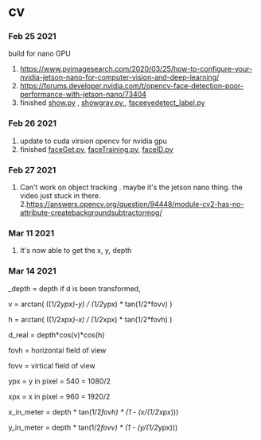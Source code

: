 # cv

### Feb 25 2021

build for nano GPU
1. https://www.pyimagesearch.com/2020/03/25/how-to-configure-your-nvidia-jetson-nano-for-computer-vision-and-deep-learning/
2. https://forums.developer.nvidia.com/t/opencv-face-detection-poor-performance-with-jetson-nano/73404
3. finished [show.py](https://github.com/tychien/cvtest/blob/main/show.py) , [showgray.py,](https://github.com/tychien/cvtest/blob/main/showgray.py), [faceeyedetect_label.py](https://github.com/tychien/cvtest/blob/main/faceeyedetect_label.py)

### Feb 26 2021

1. update to cuda virsion opencv for nvidia gpu
2. finished [faceGet.py](https://github.com/tychien/cvtest/blob/main/faceGet.py), [faceTraining.py](https://github.com/tychien/cvtest/blob/main/faceTraining.py),  [faceID.py](https://github.com/tychien/cvtest/blob/main/faceID.py)

### Feb 27 2021

1. Can't work on object tracking . maybe it's the jetson nano thing. the video just stuck in there.
2.https://answers.opencv.org/question/94448/module-cv2-has-no-attribute-createbackgroundsubtractormog/


### Mar 11 2021

1. It's now able to get the x, y, depth

### Mar 14 2021

_depth = depth
if d is been transformed, 

v =  arctan(  ((1/2*ypx)-y)  / (1/2*ypx) * tan(1/2*fovv)  ) 

h =  arctan(  ((1/2*xpx)-x)  / (1/2*xpx) * tan(1/2*fovh)  ) 

d_real = depth*cos(v)*cos(h)

fovh = horizontal field of view

fovv = virtical field of view

ypx = y in pixel = 540 = 1080/2

xpx = x in pixel = 960 = 1920/2

x_in_meter = depth * tan(1/2*fovh) * (1 - (x/(1/2*xpx)))

y_in_meter = depth * tan(1/2*fovv) * (1 - (y/(1/2*ypx)))



